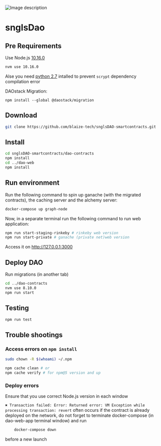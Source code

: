 
![Image description](https://github.com/SingularDTV/snglsDAO-whitepaper/blob/master/images/logo.png?raw=true)
# snglsDao

## Pre Requirements 

Use Node.js [10.16.0](https://itnext.io/nvm-the-easiest-way-to-switch-node-js-environments-on-your-machine-in-a-flash-17babb7d5f1b)
```sh
nvm use 10.16.0
```

Alse you need [python 2.7](https://www.python.org/downloads/) intalled to prevent `scrypt` dependency compilation error

DAOstack Migration:
```
npm install --global @daostack/migration
```

## Download

```sh
git clone https://github.com/blaize-tech/snglsDAO-smartcontracts.git
```

## Install

```sh
cd snglsDAO-smartcontracts/dao-contracts
npm install
cd ../dao-web
npm install
```

## Run environment

Run the following command to spin up ganache (with the migrated contracts), the caching server and the alchemy server:

```sh
docker-compose up graph-node
```

Now, in a separate terminal run the following command to run web application:

```sh
npm run start-staging-rinkeby # rinkeby web version
npm run start-private # ganache (private net)web version
```
Access it on http://127.0.0.1:3000


## Deploy DAO

Run migrations (in another tab)
```sh
cd ../dao-contracts
nvm use 8.10.0
npm run start
```

## Testing

```sh
npm run test
```


## Trouble shootings

### Access errors on `npm install`

```sh
sudo chown -R $(whoami) ~/.npm
```

```sh
npm cache clean # or 
npm cache verify # for npm@5 version and up
```

### Deploy errors

Ensure that you use correct Node.js version in each window

`✖ Transaction failed: Error: Returned error: VM Exception while processing transaction: revert` often occurs if the contract is already deployed on the network, do not forget to terminate docker-compose (in dao-web-app terminal window) and run 
```sh 
    docker-compose down
``` 
before a new launch